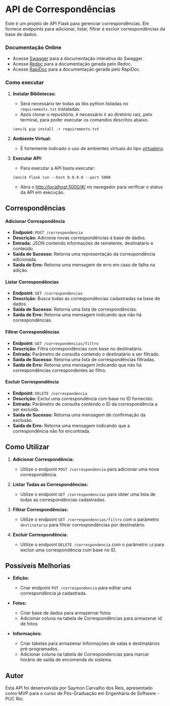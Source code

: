# API de Correspondências

Este é um projeto de API Flask para gerenciar correspondências. 
Ele fornece endpoints para adicionar, listar, filtrar e excluir correspondências da base de dados.

### Documentação Online

- Acesse [Swagger](/openapi) para a documentação interativa do Swagger.
- Acesse [Redoc](/redoc) para a documentação gerada pelo Redoc.
- Acesse [RapiDoc](/rapidoc) para a documentação gerada pelo RapiDoc.

### Como executar 

1. **Instalar Bibliotecas:**
    - Será necessário ter todas as libs python listadas no `requirements.txt` instaladas.
    - Após clonar o repositório, é necessário ir ao diretório raiz, pelo terminal, para poder executar os comandos descritos abaixo.

    ```
    (env)$ pip install -r requirements.txt
    ```

2. **Ambiente Virtual:**
    - É fortemente indicado o uso de ambientes virtuais do tipo [virtualenv](https://virtualenv.pypa.io/en/latest/installation.html).

3. **Executar API:**
    - Para executar a API  basta executar:

    ```
    (env)$ flask run --host 0.0.0.0 --port 5000
    ``` 

    - Abra o [http://localhost:5000/#/](http://localhost:5000/#/) no navegador para verificar o status da API em execução.

## Correspondências

#### Adicionar Correspondência

- **Endpoint:** `POST /correspondencia`
- **Descrição:** Adiciona novas correspondências à base de dados.
- **Entrada:** JSON contendo informações de remetente, destinatário e conteúdo.
- **Saída de Sucesso:** Retorna uma representação da correspondência adicionada.
- **Saída de Erro:** Retorna uma mensagem de erro em caso de falha na adição.

#### Listar Correspondências

- **Endpoint:** `GET /correspondencias`
- **Descrição:** Busca todas as correspondências cadastradas na base de dados.
- **Saída de Sucesso:** Retorna uma lista de correspondências.
- **Saída de Erro:** Retorna uma mensagem indicando que não há correspondências.

#### Filtrar Correspondências

- **Endpoint:** `GET /correspondencias/filtro`
- **Descrição:** Filtra correspondências com base no destinatário.
- **Entrada:** Parâmetro de consulta contendo o destinatário a ser filtrado.
- **Saída de Sucesso:** Retorna uma lista de correspondências filtradas.
- **Saída de Erro:** Retorna uma mensagem indicando que não há correspondências correspondentes ao filtro.

#### Excluir Correspondência

- **Endpoint:** `DELETE /correspondencia`
- **Descrição:** Exclui uma correspondência com base no ID fornecido.
- **Entrada:** Parâmetro de consulta contendo o ID da correspondência a ser excluída.
- **Saída de Sucesso:** Retorna uma mensagem de confirmação da exclusão.
- **Saída de Erro:** Retorna uma mensagem indicando que a correspondência não foi encontrada.

## Como Utilizar

1. **Adicionar Correspondência:**
   - Utilize o endpoint `POST /correspondencia` para adicionar uma nova correspondência.

2. **Listar Todas as Correspondências:**
   - Utilize o endpoint `GET /correspondencias` para obter uma lista de todas as correspondências cadastradas.

3. **Filtrar Correspondências:**
   - Utilize o endpoint `GET /correspondencias/filtro` com o parâmetro `destinatario` para filtrar correspondências por destinatário.

4. **Excluir Correspondência:**
   - Utilize o endpoint `DELETE /correspondencia` com o parâmetro `id` para excluir uma correspondência com base no ID.

## Possíveis Melhorias

- **Edição:**
  - Criar endpoint `PUT /correspondencia` para editar uma correspondência já cadastrada.

- **Fotos:**
  - Criar base de dados para armazernar fotos
  - Adicionar coluna na tabela de Correspondências para armazenar id de fotos

- **Informações:**
  - Criar tabelas para armazenar Informações de salas e destinatários pré-programados.
  - Adicionar coluna na tabela de Correspondencias para marcar horário de saída de encomenda do sistema.

## Autor

Esta API foi desenvolvida por Saymon Carvalho dos Reis, apresentado como MVP para o curso de Pós-Graduação em Engenharia de Software - PUC Rio.

